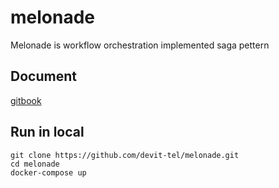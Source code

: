 #  melonade

Melonade is workflow orchestration implemented saga pettern

## Document
[gitbook](https://app.gitbook.com/@tosbodesz/s/melonade/)

## Run in local

    git clone https://github.com/devit-tel/melonade.git
    cd melonade
    docker-compose up

